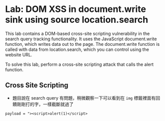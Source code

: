 # Lab: DOM XSS in document.write sink using source location.search

This lab contains a DOM-based cross-site scripting vulnerability in the search query tracking functionality. It uses the JavaScript document.write function, which writes data out to the page. The document.write function is called with data from location.search, which you can control using the website URL.

To solve this lab, perform a cross-site scripting attack that calls the alert function.

## Cross Site Scripting
* 題目說在 search query 有問題，稍微觀察一下可以看到在 `img` 標籤裡面有回饋剛剛打的字，一樣截斷就過了
```
payload = "><script>alert(1)</script>
```